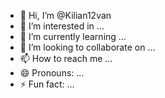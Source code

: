 - 👋 Hi, I’m @Kilian12van
- 👀 I’m interested in ...
- 🌱 I’m currently learning ...
- 💞️ I’m looking to collaborate on ...
- 📫 How to reach me ...
- 😄 Pronouns: ...
- ⚡ Fun fact: ...

<!---
Kilian12van/Kilian12van is a ✨ special ✨ repository because its `README.md` (this file) appears on your GitHub profile.
You can click the Preview link to take a look at your changes.
--->
